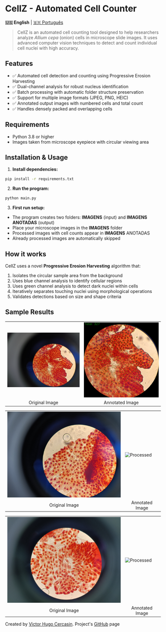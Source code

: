 # CellZ - Automated Cell Counter

**🇺🇸 English** | [🇧🇷 Português](README_pt.md)

> CellZ is an automated cell counting tool designed to help researchers analyze *Allium cepa* (onion) cells in microscope slide images. It uses advanced computer vision techniques to detect and count individual cell nuclei with high accuracy.

## Features
- ✅ Automated cell detection and counting using Progressive Erosion Harvesting
- ✅ Dual-channel analysis for robust nucleus identification  
- ✅ Batch processing with automatic folder structure preservation
- ✅ Support for multiple image formats (JPEG, PNG, HEIC)
- ✅ Annotated output images with numbered cells and total count
- ✅ Handles densely packed and overlapping cells

## Requirements
- Python 3.8 or higher
- Images taken from microscope eyepiece with circular viewing area

## Installation & Usage

1. **Install dependencies:**
  ```bash
  pip install -r requirements.txt
  ```
2. **Run the program:**

```bash
python main.py
```
3. **First run setup:**
- The program creates two folders: **IMAGENS** (input) and **IMAGENS ANOTADAS** (output)
- Place your microscope images in the **IMAGENS** folder
- Processed images with cell counts appear in **IMAGENS** ANOTADAS
- Already processed images are automatically skipped


## How it works
CellZ uses a novel **Progressive Erosion Harvesting** algorithm that:
1. Isolates the circular sample area from the background
2. Uses blue channel analysis to identify cellular regions
3. Uses green channel analysis to detect dark nuclei within cells
4. Iteratively separates touching nuclei using morphological operations
5. Validates detections based on size and shape criteria

## Sample Results


<table>
<tr>
<td><img src="assets/1745683144302.jpg" alt="Original" width="400"></td>
<td><img src="assets/1745683144302-anotada.jpg" alt="Processed" width="400"></td>
</tr>
<tr>
<td align="center">Original Image</td>
<td align="center">Annotated Image</td>
</tr>
</table>

<table>
<tr>
<td><img src="assets/1745683144627.jpg" alt="Original" width="400"></td>
<td><img src="assets/1745683144627-anotada.jpg" alt="Processed" width="400"></td>
</tr>
<tr>
<td align="center">Original Image</td>
<td align="center">Annotated Image</td>
</tr>
</table>

<table>
<tr>
<td><img src="assets/1745683145570.jpg" alt="Original" width="400"></td>
<td><img src="assets/1745683145570-anotada.jpg" alt="Processed" width="400"></td>
</tr>
<tr>
<td align="center">Original Image</td>
<td align="center">Annotated Image</td>
</tr>
</table>




Created by [Victor Hugo Cercasin](https://github.com/VictorCercasin/SortSorter).
Project's [GitHub](https://github.com/VictorCercasin/) page
